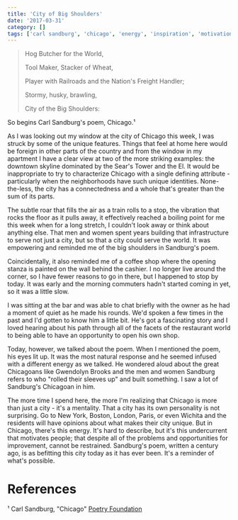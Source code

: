 ```yaml
---
title: 'City of Big Shoulders'
date: '2017-03-31'
category: []
tags: ['carl sandburg', 'chicago', 'energy', 'inspiration', 'motivation']
---
```

> Hog Butcher for the World,
> 
> Tool Maker, Stacker of Wheat,
> 
> Player with Railroads and the Nation's Freight Handler;
> 
> Stormy, husky, brawling,
> 
> City of the Big Shoulders:

So begins Carl Sandburg's poem, Chicago.¹ 

As I was looking out my window at the city of Chicago this week, I was struck by some of the unique features. Things that feel at home here would be foreign in other parts of the country and from the window in my apartment I have a clear view at two of the more striking examples: the downtown skyline dominated by the Sear's Tower and the El. It would be inappropriate to try to characterize Chicago with a single defining attribute - particularly when the neighborhoods have such unique identities. None-the-less, the city has a connectedness and a whole that's greater than the sum of its parts.

The subtle roar that fills the air as a train rolls to a stop, the vibration that rocks the floor as it pulls away, it effectively reached a boiling point for me this week when for a long stretch, I couldn't look away or think about anything else. That men and women spent years building that infrastructure to serve not just a city, but so that a city could serve the world. It was empowering and reminded me of the big shoulders in Sandburg's poem.

Coincidentally, it also reminded me of a coffee shop where the opening stanza is painted on the wall behind the cashier. I no longer live around the corner, so I have fewer reasons to go in there, but I happened to stop by today. It was early and the morning commuters hadn't started coming in yet, so it was a little slow.

I was sitting at the bar and was able to chat briefly with the owner as he had a moment of quiet as he made his rounds. We'd spoken a few times in the past and I'd gotten to know him a little bit. He's got a fascinating story and I loved hearing about his path through all of the facets of the restaurant world to being able to have an opportunity to open his own shop.

Today, however, we talked about the poem. When I mentioned the poem, his eyes lit up. It was the most natural response and he seemed infused with a different energy as we talked. He wondered aloud about the great Chicagoans like Gwendolyn Brooks and the men and women Sandburg refers to who "rolled their sleeves up" and built something. I saw a lot of Sandburg's Chicagoan in him.

The more time I spend here, the more I'm realizing that Chicago is more than just a city - it's a mentality. That a city has its own personality is not surprising. Go to New York, Boston, London, Paris, or even Wichita and the residents will have opinions about what makes their city unique. But in Chicago, there's this energy. It's hard to describe, but it's this undercurrent that motivates people; that despite all of the problems and opportunities for improvement, cannot be restrained. Sandburg's poem, written a century ago, is as befitting this city today as it has ever been. It's a reminder of what's possible. 

# References
¹ Carl Sandburg, "Chicago" [Poetry Foundation](https://www.poetryfoundation.org/poetrymagazine/poems/detail/12840)